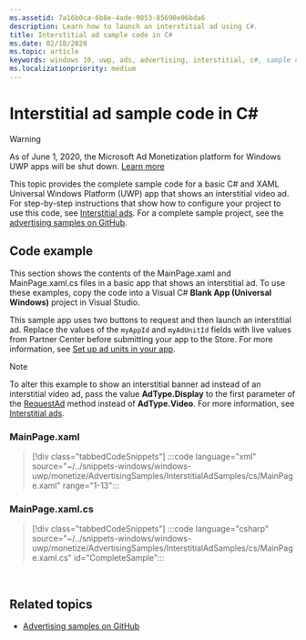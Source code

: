 ```yaml
---
ms.assetid: 7a16b0ca-6b8e-4ade-9853-85690e06bda6
description: Learn how to launch an interstitial ad using C#.
title: Interstitial ad sample code in C#
ms.date: 02/18/2020
ms.topic: article
keywords: windows 10, uwp, ads, advertising, interstitial, c#, sample code
ms.localizationpriority: medium
---
```

# Interstitial ad sample code in C\# #  

>[!WARNING]
> As of June 1, 2020, the Microsoft Ad Monetization platform for Windows UWP apps will be shut down. [Learn more](https://social.msdn.microsoft.com/Forums/windowsapps/en-US/db8d44cb-1381-47f7-94d3-c6ded3fea36f/microsoft-ad-monetization-platform-shutting-down-june-1st?forum=aiamgr)

This topic provides the complete sample code for a basic C# and XAML Universal Windows Platform (UWP) app that shows an interstitial video ad. For step-by-step instructions that show how to configure your project to use this code, see [Interstitial ads](interstitial-ads.md). For a complete sample project, see the [advertising samples on GitHub](https://github.com/Microsoft/Windows-universal-samples/tree/master/Samples/Advertising).

## Code example

This section shows the contents of the MainPage.xaml and MainPage.xaml.cs files in a basic app that shows an interstitial ad. To use these examples, copy the code into a Visual C# **Blank App (Universal Windows)** project in Visual Studio.

This sample app uses two buttons to request and then launch an interstitial ad. Replace the values of the ```myAppId``` and ```myAdUnitId``` fields with live values from Partner Center before submitting your app to the Store. For more information, see [Set up ad units in your app](set-up-ad-units-in-your-app.md#live-ad-units).

> [!NOTE]
> To alter this example to show an interstitial banner ad instead of an interstitial video ad, pass the value **AdType.Display** to the first parameter of the [RequestAd](/uwp/api/microsoft.advertising.winrt.ui.interstitialad.requestad) method instead of **AdType.Video**. For more information, see [Interstitial ads](interstitial-ads.md).

### MainPage.xaml

> [!div class="tabbedCodeSnippets"]
:::code language="xml" source="~/../snippets-windows/windows-uwp/monetize/AdvertisingSamples/InterstitialAdSamples/cs/MainPage.xaml" range="1-13":::

### MainPage.xaml.cs

> [!div class="tabbedCodeSnippets"]
:::code language="csharp" source="~/../snippets-windows/windows-uwp/monetize/AdvertisingSamples/InterstitialAdSamples/cs/MainPage.xaml.cs" id="CompleteSample":::

 
## Related topics

* [Advertising samples on GitHub](https://github.com/Microsoft/Windows-universal-samples/tree/master/Samples/Advertising)
 
